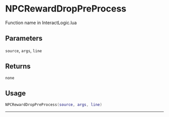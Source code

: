 # NPCRewardDropPreProcess
Function name in InteractLogic.lua
## Parameters
`source`, `args`, `line`
## Returns
`none`
## Usage
```lua
NPCRewardDropPreProcess(source, args, line)
```
---
